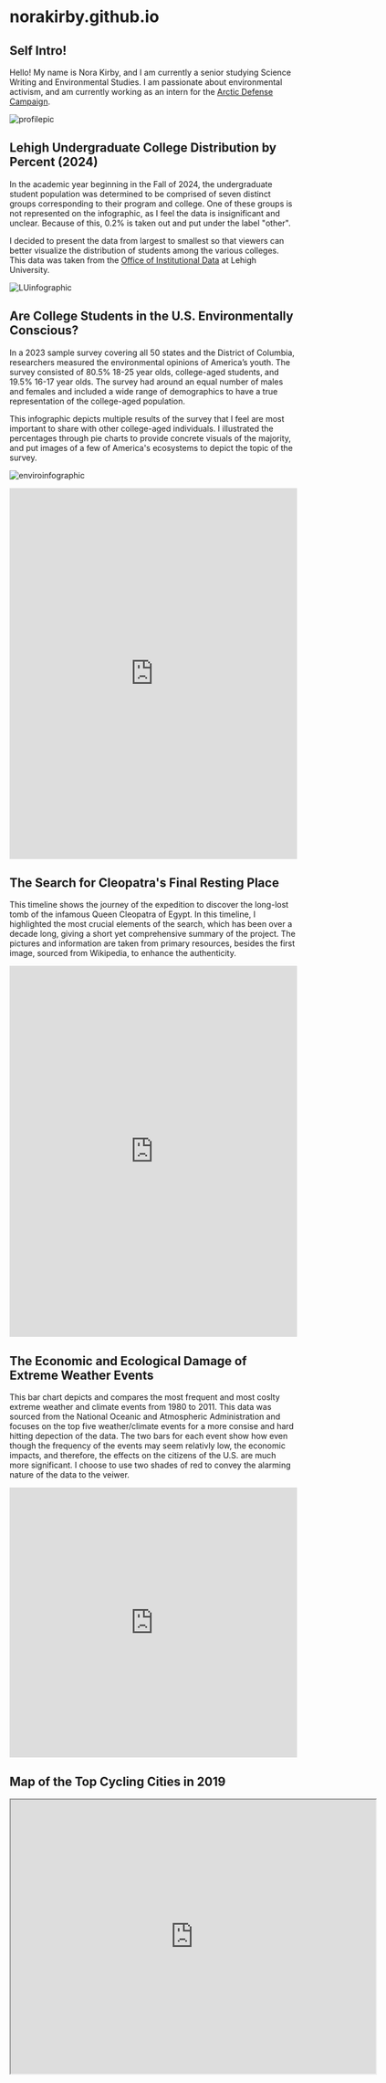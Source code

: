# norakirby.github.io

## Self Intro!

Hello! My name is Nora Kirby, and I am currently a senior studying Science Writing and Environmental Studies. I am passionate about environmental activism, and am currently working as an intern for the [Arctic Defense Campaign](https://www.defendthearctic.org/).

![profilepic](https://github.com/norakirby/norakirby.github.io/blob/main/profilepic.jpeg?raw=true)

## Lehigh Undergraduate College Distribution by Percent (2024)

In the academic year beginning in the Fall of 2024, the undergraduate student population was determined to be comprised of seven distinct groups corresponding to their program and college. One of these groups is not represented on the infographic, as I feel the data is insignificant and unclear. Because of this, 0.2% is taken out and put under the label "other". 

I decided to present the data from largest to smallest so that viewers can better visualize the distribution of students among the various colleges. This data was taken from the [Office of Institutional Data](https://data.lehigh.edu/sites/data.lehigh.edu/files/LUprofile_2024.pdf) at Lehigh University. 

![LUinfographic](https://github.com/norakirby/norakirby.github.io/blob/main/LUinfographic%20(2).jpg?raw=true)

## Are College Students in the U.S. Environmentally Conscious?

In a 2023 sample survey covering all 50 states and the District of Columbia, researchers measured the environmental opinions of America’s youth. The survey consisted of 80.5% 18-25 year olds, college-aged students, and 19.5% 16-17 year olds. The survey had around an equal number of males and females and included a wide range of demographics to have a true representation of the college-aged population. 

This infographic depicts multiple results of the survey that I feel are most important to share with other college-aged individuals. I illustrated the percentages through pie charts to provide concrete visuals of the majority, and put images of a few of America's ecosystems to depict the topic of the survey.     

![enviroinfographic](https://github.com/norakirby/norakirby.github.io/blob/main/enviroinfographic%20(1).jpg?raw=true)

<iframe src='https://cdn.knightlab.com/libs/timeline3/latest/embed/index.html?source=v2%3A2PACX-1vTMjlJ-ij7sjspBvTOkusMLkloc9ZH4IlP3oP_xswis78I5MfI3Y1cZtx1ACvOIq24KZckzk6QxPIRy&font=Default&lang=en&initial_zoom=2&width=100%25&height=650' width='100%' height='650' webkitallowfullscreen mozallowfullscreen allowfullscreen frameborder='0'></iframe>

## The Search for Cleopatra's Final Resting Place 

This timeline shows the journey of the expedition to discover the long-lost tomb of the infamous Queen Cleopatra of Egypt. In this timeline, I highlighted the most crucial elements of the search, which has been over a decade long, giving a short yet comprehensive summary of the project. The pictures and information are taken from primary resources, besides the first image, sourced from Wikipedia, to enhance the authenticity.  

<iframe src='https://cdn.knightlab.com/libs/timeline3/latest/embed/index.html?source=v2%3A2PACX-1vRYHS5coOYGeRab6mzmzdrZRPF5y0y3rvYJL7xubrJ1COO8DGE4oEBCEKkNweTaDx9vZNlSo3WlsOCY&font=Default&lang=en&initial_zoom=2&width=100%25&height=650' width='100%' height='650' webkitallowfullscreen mozallowfullscreen allowfullscreen frameborder='0'></iframe>


## The Economic and Ecological Damage of Extreme Weather Events

This bar chart depicts and compares the most frequent and most coslty extreme weather and climate events from 1980 to 2011. This data was sourced from the National Oceanic and Atmospheric Administration and focuses on the top five weather/climate events for a more consise and hard hitting depection of the data. The two bars for each event show how even though the frequency of the events may seem relativly low, the economic impacts, and therefore, the effects on the citizens of the U.S. are much more significant. I choose to use two shades of red to convey the alarming nature of the data to the veiwer.


<iframe title="Top 5 US Billion-dollar Weather and Climate Disasters from 1980-2011" aria-label="Grouped Bars" id="datawrapper-chart-SKeZn" src="https://datawrapper.dwcdn.net/SKeZn/1/" scrolling="no" frameborder="0" style="width: 0; min-width: 100% !important; border: none;" height="473" data-external="1"></iframe><script type="text/javascript">window.addEventListener("message",function(a){if(void 0!==a.data["datawrapper-height"]){var e=document.querySelectorAll("iframe");for(var t in a.data["datawrapper-height"])for(var r,i=0;r=e[i];i++)if(r.contentWindow===a.source){var d=a.data["datawrapper-height"][t]+"px";r.style.height=d}}});</script>

## Map of the Top Cycling Cities in 2019

<iframe src="https://www.google.com/maps/d/u/0/embed?mid=18y8doz-BQ2kFI_5hmeBsiX8R1UcnkJo&ehbc=2E312F" width="640" height="480"></iframe>
